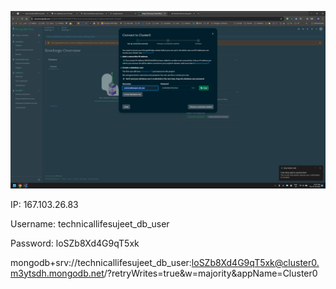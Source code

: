 ![alt text](image.png)

IP:
167.103.26.83

Username: 
technicallifesujeet_db_user

Password: 
loSZb8Xd4G9qT5xk


mongodb+srv://technicallifesujeet_db_user:loSZb8Xd4G9qT5xk@cluster0.m3ytsdh.mongodb.net/?retryWrites=true&w=majority&appName=Cluster0